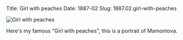 Title: Girl with peaches
Date: 1887-02
Slug: 1887.02.girl-with-peaches

![Girl with peaches][picture]

Here's my famous "Girl with peaches", this is a portrait of Mamontova.

[picture]: https://upload.wikimedia.org/wikipedia/commons/a/a6/Valentin_Serov_-_%D0%94%D0%B5%D0%B2%D0%BE%D1%87%D0%BA%D0%B0_%D1%81_%D0%BF%D0%B5%D1%80%D1%81%D0%B8%D0%BA%D0%B0%D0%BC%D0%B8._%D0%9F%D0%BE%D1%80%D1%82%D1%80%D0%B5%D1%82_%D0%92.%D0%A1.%D0%9C%D0%B0%D0%BC%D0%BE%D0%BD%D1%82%D0%BE%D0%B2%D0%BE%D0%B9_-_Google_Art_Project.jpg
